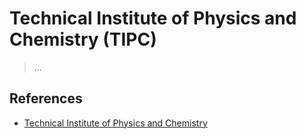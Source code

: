 # Technical Institute of Physics and Chemistry (TIPC)

> ...

## References

- [Technical Institute of Physics and Chemistry](http://english.ipc.cas.cn/)
